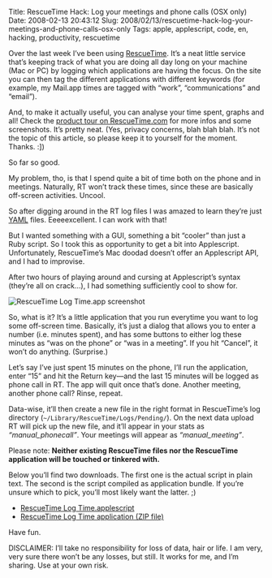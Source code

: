 Title: RescueTime Hack: Log your meetings and phone calls (OSX only)
Date: 2008-02-13 20:43:12
Slug: 2008/02/13/rescuetime-hack-log-your-meetings-and-phone-calls-osx-only
Tags: apple, applescript, code, en, hacking, productivity, rescuetime


Over the last week I’ve been using [RescueTime][1]. It’s a neat little service
that’s keeping track of what you are doing all day long on your machine (Mac
or PC) by logging which applications are having the focus. On the site you can
then tag the different applications with different keywords (for example, my
Mail.app times are tagged with “work”, “communications” and “email”).

And, to make it actually useful, you can analyse your time spent, graphs and
all! Check the [product tour on RescueTime.com][2] for more infos and some
screenshots. It’s pretty neat. (Yes, privacy concerns, blah blah blah. It’s
not the topic of this article, so please keep it to yourself for the moment.
Thanks. :])

So far so good.

My problem, tho, is that I spend quite a bit of time both on the phone and in
meetings. Naturally, RT won’t track these times, since these are basically
off-screen activities. Uncool.

So after digging around in the RT log files I was amazed to learn they’re just
[YAML][3] files. Eeeeexcellent. I can work with that!

But I wanted something with a GUI, something a bit “cooler” than just a Ruby
script. So I took this as opportunity to get a bit into Applescript.
Unfortunately, RescueTime’s Mac doodad doesn’t offer an Applescript API, and I
had to improvise.

After two hours of playing around and cursing at Applescript’s syntax (they’re
all on crack…), I had something sufficiently cool to show for.

![RescueTime Log Time.app screenshot][4]

So, what is it? It’s a little application that you run everytime you want to
log some off-screen time. Basically, it’s just a dialog that allows you to
enter a number (i.e. minutes spent), and has some buttons to either log these
minutes as “was on the phone” or “was in a meeting”. If you hit “Cancel”, it
won’t do anything. (Surprise.)

Let’s say I’ve just spent 15 minutes on the phone, I’ll run the application,
enter “15” and hit the Return key—and the last 15 minutes will be logged as
phone call in RT. The app will quit once that’s done. Another meeting, another
phone call? Rinse, repeat.

Data-wise, it’ll then create a new file in the right format in RescueTime’s
log directory (`~/Library/RescueTime/Logs/Pending/`). On the next data upload
RT will pick up the new file, and it’ll appear in your stats as
_“manual_phonecall”_. Your meetings will appear as _“manual_meeting”_.

Please note: **Neither existing RescueTime files nor the RescueTime
application will be touched or tinkered with.**

Below you’ll find two downloads. The first one is the actual script in plain
text. The second is the script compiled as application bundle. If you’re
unsure which to pick, you’ll most likely want the latter. ;)

  * [RescueTime Log Time.applescript][5]
  * [RescueTime Log Time application (ZIP file)][6]

Have fun.

DISCLAIMER: I’ll take no responsibility for loss of data, hair or life. I am
very, very sure there won’t be any losses, but still. It works for me, and I’m
sharing. Use at your own risk.

   [1]: http://rescuetime.com/
   [2]: http://www.rescuetime.com/product_tour
   [3]: http://yaml.org/
   [4]: http://dl.dropbox.com/u/7298/blog/wp-content/2008/02/picture-1.png
   [5]: http://dl.dropbox.com/u/7298/blog/wp-content/2008/02/rescuetime-log-time.applescript (RescueTime Log Time.applescript)
   [6]: http://dl.dropbox.com/u/7298/blog/wp-content/2008/02/rescuetime-log-time.zip (RescueTime Log Time.app)
